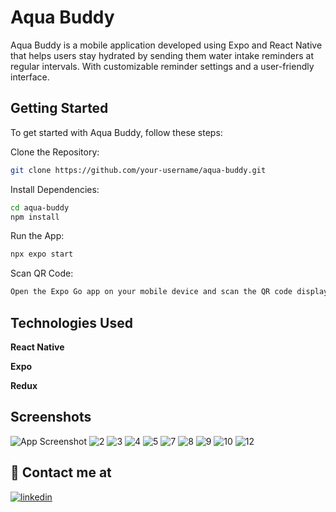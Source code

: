 # Aqua Buddy

Aqua Buddy is a mobile application developed using Expo and React Native that helps users stay hydrated by sending them water intake reminders at regular intervals. With customizable reminder settings and a user-friendly interface.

## Getting Started

To get started with Aqua Buddy, follow these steps:

Clone the Repository:

```bash
git clone https://github.com/your-username/aqua-buddy.git
```

Install Dependencies:

```bash
cd aqua-buddy
npm install
```

Run the App:

```bash
npx expo start
```

Scan QR Code:

```bash
Open the Expo Go app on your mobile device and scan the QR code displayed in the terminal to launch the app.
```

## Technologies Used

**React Native**

**Expo**

**Redux**

## Screenshots

![App Screenshot](https://github.com/kishantalekar/Aqua-Buddy/assets/115180515/0eaeebd7-51ed-4889-819c-25d2b6f73f9a)
![2](https://github.com/kishantalekar/Aqua-Buddy/assets/115180515/e3ac7e42-d40a-49e6-93b5-f0843339aa6c)
![3](https://github.com/kishantalekar/Aqua-Buddy/assets/115180515/0ce2980b-26ec-46b3-8e7c-4763859265a1)
![4](https://github.com/kishantalekar/Aqua-Buddy/assets/115180515/a575869e-bbc0-47ed-9534-6d620a21eb9e)
![5](https://github.com/kishantalekar/Aqua-Buddy/assets/115180515/866165fc-a249-434c-b99c-1d1f9227b7cf)
![7](https://github.com/kishantalekar/Aqua-Buddy/assets/115180515/4212031e-a242-45a4-829c-d597239fecaf)
![8](https://github.com/kishantalekar/Aqua-Buddy/assets/115180515/b64511fb-ae78-4980-a231-001de8729123)
![9](https://github.com/kishantalekar/Aqua-Buddy/assets/115180515/d4170fe6-aa44-433a-92f5-92bdfc1eb481)
![10](https://github.com/kishantalekar/Aqua-Buddy/assets/115180515/58b3edff-3512-48c5-a411-37334e4fcd96)
![12](https://github.com/kishantalekar/Aqua-Buddy/assets/115180515/18103ee1-29aa-4ffc-acf8-5465bd085c56)

## 🔗 Contact me at

[![linkedin](https://img.shields.io/badge/linkedin-0A66C2?style=for-the-badge&logo=linkedin&logoColor=white)](linkedin.com/in/kishan-talekar-2613b8260)
